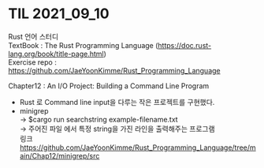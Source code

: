# TIL 2021_09_10


Rust 언어 스터디  
TextBook : The Rust Programming Language (https://doc.rust-lang.org/book/title-page.html)  
Exercise repo : https://github.com/JaeYoonKimme/Rust_Programming_Language 
<br> 
 
Chapter12 : An I/O Project: Building a Command Line Program
- Rust 로 Command line input을 다루는 작은 프로젝트를 구현했다.
- minigrep  
-> $cargo run searchstring example-filename.txt  
-> 주어진 파일 에서 특정 string을 가진 라인을 출력해주는 프로그램  
링크 https://github.com/JaeYoonKimme/Rust_Programming_Language/tree/main/Chap12/minigrep/src